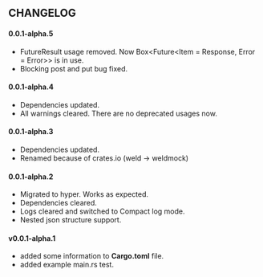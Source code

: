 ## CHANGELOG

#### 0.0.1-alpha.5
* FutureResult usage removed. Now Box<Future<Item = Response, Error = Error>> is in use.
* Blocking post and put bug fixed.
#### 0.0.1-alpha.4
* Dependencies updated.
* All warnings cleared. There are no deprecated usages now.

#### 0.0.1-alpha.3
* Dependencies updated.
* Renamed because of crates.io (weld -> weldmock)

#### 0.0.1-alpha.2
* Migrated to hyper. Works as expected.
* Dependencies cleared.
* Logs cleared and switched to Compact log mode.
* Nested json structure support.

#### v0.0.1-alpha.1
* added some information to **Cargo.toml** file.
* added example main.rs test.

